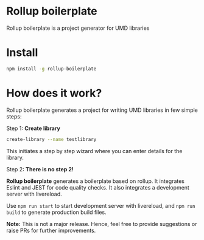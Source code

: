 # Rollup boilerplate
Rollup boilerplate is a project generator for UMD libraries

# Install

```sh
npm install -g rollup-boilerplate
```

# How does it work?
Rollup boilerplate generates a project for writing UMD libraries in few simple steps:<br>

Step 1: <b>Create library</b>

```sh
create-library --name testlibrary
```

This initiates a step by step wizard where you can enter details for the library.

Step 2: <b>There is no step 2! </b><br>

<b>Rollup boilerplate</b> generates a boilerplate based on rollup. It integrates Eslint and JEST for code quality checks. It also integrates a development server with livereload.<br>

Use ``npm run start`` to start development server with livereload, and ``npm run build`` to generate production build files.

<b>Note:</b> This is not a major release. Hence, feel free to provide suggestions or raise PRs for further improvements.